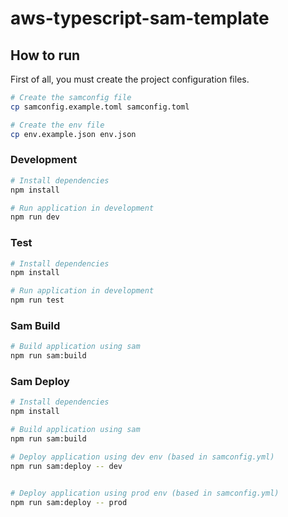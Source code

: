 # aws-typescript-sam-template



## How to run
First of all, you must create the project configuration files.

```bash
# Create the samconfig file
cp samconfig.example.toml samconfig.toml

# Create the env file
cp env.example.json env.json
```

### Development
```bash
# Install dependencies
npm install

# Run application in development
npm run dev
```

### Test
```bash
# Install dependencies
npm install

# Run application in development
npm run test
```

### Sam Build
```bash
# Build application using sam
npm run sam:build
```


### Sam Deploy
```bash
# Install dependencies
npm install

# Build application using sam
npm run sam:build

# Deploy application using dev env (based in samconfig.yml)
npm run sam:deploy -- dev


# Deploy application using prod env (based in samconfig.yml)
npm run sam:deploy -- prod
```